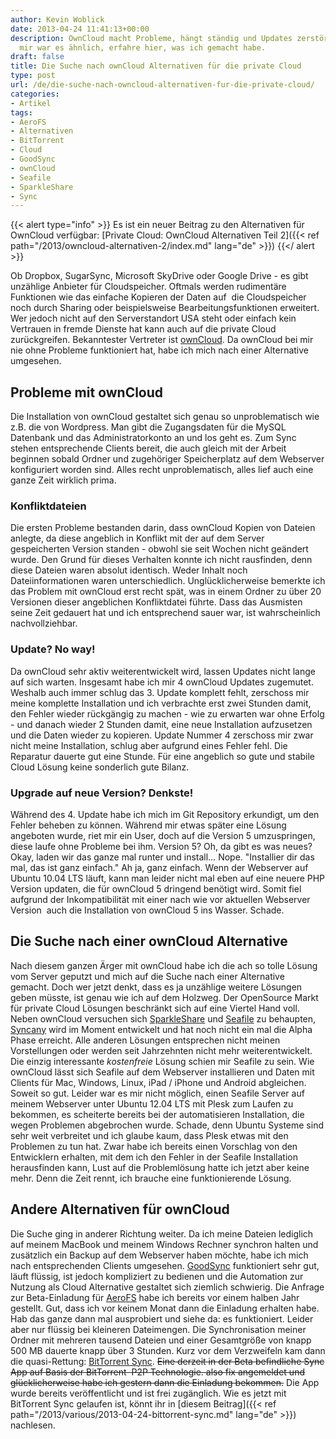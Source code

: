 ```yaml
---
author: Kevin Woblick
date: 2013-04-24 11:41:13+00:00
description: OwnCloud macht Probleme, hängt ständig und Updates zerstören alles? Bei
  mir war es ähnlich, erfahre hier, was ich gemacht habe.
draft: false
title: Die Suche nach ownCloud Alternativen für die private Cloud
type: post
url: /de/die-suche-nach-owncloud-alternativen-fur-die-private-cloud/
categories:
- Artikel
tags:
- AeroFS
- Alternativen
- BitTorrent
- Cloud
- GoodSync
- ownCloud
- Seafile
- SparkleShare
- Sync
---
```


{{< alert type="info" >}}
Es ist ein neuer Beitrag zu den Alternativen für OwnCloud verfügbar:
[Private Cloud: OwnCloud Alternativen Teil 2]({{< ref path="/2013/owncloud-alternativen-2/index.md" lang="de" >}})
{{</ alert >}}


Ob Dropbox, SugarSync, Microsoft SkyDrive oder Google Drive - es gibt unzählige Anbieter für Cloudspeicher. Oftmals werden rudimentäre Funktionen wie das einfache Kopieren der Daten auf  die Cloudspeicher noch durch Sharing oder beispielsweise Bearbeitungsfunktionen erweitert. Wer jedoch nicht auf den Serverstandort USA steht oder einfach kein Vertrauen in fremde Dienste hat kann auch auf die private Cloud zurückgreifen. Bekanntester Vertreter ist [ownCloud](http://owncloud.org/). Da ownCloud bei mir nie ohne Probleme funktioniert hat, habe ich mich nach einer Alternative umgesehen.


## Probleme mit ownCloud

Die Installation von ownCloud gestaltet sich genau so unproblematisch wie z.B. die von Wordpress. Man gibt die Zugangsdaten für die MySQL Datenbank und das Administratorkonto an und los geht es. Zum Sync stehen entsprechende Clients bereit, die auch gleich mit der Arbeit beginnen sobald Ordner und zugehöriger Speicherplatz auf dem Webserver konfiguriert worden sind. Alles recht unproblematisch, alles lief auch eine ganze Zeit wirklich prima.


### Konfliktdateien

Die ersten Probleme bestanden darin, dass ownCloud Kopien von Dateien anlegte, da diese angeblich in Konflikt mit der auf dem Server gespeicherten Version standen - obwohl sie seit Wochen nicht geändert wurde. Den Grund für dieses Verhalten konnte ich nicht rausfinden, denn diese Dateien waren absolut identisch. Weder Inhalt noch Dateiinformationen waren unterschiedlich. Unglücklicherweise bemerkte ich das Problem mit ownCloud erst recht spät, was in einem Ordner zu über 20 Versionen dieser angeblichen Konfliktdatei führte. Dass das Ausmisten seine Zeit gedauert hat und ich entsprechend sauer war, ist wahrscheinlich nachvollziehbar.


### Update? No way!

Da ownCloud sehr aktiv weiterentwickelt wird, lassen Updates nicht lange auf sich warten. Insgesamt habe ich mir 4 ownCloud Updates zugemutet. Weshalb auch immer schlug das 3. Update komplett fehlt, zerschoss mir meine komplette Installation und ich verbrachte erst zwei Stunden damit, den Fehler wieder rückgängig zu machen - wie zu erwarten war ohne Erfolg - und danach wieder 2 Stunden damit, eine neue Installation aufzusetzen und die Daten wieder zu kopieren.
Update Nummer 4 zerschoss mir zwar nicht meine Installation, schlug aber aufgrund eines Fehler fehl. Die Reparatur dauerte gut eine Stunde.
Für eine angeblich so gute und stabile Cloud Lösung keine sonderlich gute Bilanz.


### Upgrade auf neue Version? Denkste!

Während des 4. Update habe ich mich im Git Repository erkundigt, um den Fehler beheben zu können. Während mir etwas später eine Lösung angeboten wurde, riet mir ein User, doch auf die Version 5 umzuspringen, diese laufe ohne Probleme bei ihm. Version 5? Oh, da gibt es was neues?
Okay, laden wir das ganze mal runter und install… Nope. "Installier dir das mal, das ist ganz einfach." Ah ja, ganz einfach. Wenn der Webserver auf Ubuntu 10.04 LTS läuft, kann man leider nicht mal eben auf eine neuere PHP Version updaten, die für ownCloud 5 dringend benötigt wird.
Somit fiel aufgrund der Inkompatibilität mit einer nach wie vor aktuellen Webserver Version  auch die Installation von ownCloud 5 ins Wasser. Schade.


## Die Suche nach einer ownCloud Alternative

Nach diesem ganzen Ärger mit ownCloud habe ich die ach so tolle Lösung vom Server geputzt und mich auf die Suche nach einer Alternative gemacht. Doch wer jetzt denkt, dass es ja unzählige weitere Lösungen geben müsste, ist genau wie ich auf dem Holzweg. Der OpenSource Markt für private Cloud Lösungen beschränkt sich auf eine Viertel Hand voll. Neben ownCloud versuchen sich [SparkleShare](http://sparkleshare.org/) und [Seafile](http://seafile.com/en/home/) zu behaupten, [Syncany](http://www.syncany.org/) wird im Moment entwickelt und hat noch nicht ein mal die Alpha Phase erreicht. Alle anderen Lösungen entsprechen nicht meinen Vorstellungen oder werden seit Jahrzehnten nicht mehr weiterentwickelt. Die einzig interessante _kostenfreie_ Lösung schien mir Seafile zu sein. Wie ownCloud lässt sich Seafile auf dem Webserver installieren und Daten mit Clients für Mac, Windows, Linux, iPad / iPhone und Android abgleichen. Soweit so gut. Leider war es mir nicht möglich, einen Seafile Server auf meinem Webserver unter Ubuntu 12.04 LTS mit Plesk zum Laufen zu bekommen, es scheiterte bereits bei der automatisieren Installation, die wegen Problemen abgebrochen wurde. Schade, denn Ubuntu Systeme sind sehr weit verbreitet und ich glaube kaum, dass Plesk etwas mit den Problemen zu tun hat. Zwar habe ich bereits einen Vorschlag von den Entwicklern erhalten, mit dem ich den Fehler in der Seafile Installation herausfinden kann, Lust auf die Problemlösung hatte ich jetzt aber keine mehr. Denn die Zeit rennt, ich brauche eine funktionierende Lösung.


## Andere Alternativen für ownCloud

Die Suche ging in anderer Richtung weiter. Da ich meine Dateien lediglich auf meinem MacBook und meinem Windows Rechner synchron halten und zusätzlich ein Backup auf dem Webserver haben möchte, habe ich mich nach entsprechenden Clients umgesehen. [GoodSync](http://www.goodsync.com/de/) funktioniert sehr gut, läuft flüssig, ist jedoch kompliziert zu bedienen und die Automation zur Nutzung als Cloud Alternative gestaltet sich ziemlich schwierig. Die Anfrage zur Beta-Einladung für [AeroFS](https://www.aerofs.com/) habe ich bereits vor einem halben Jahr gestellt. Gut, dass ich vor keinem Monat dann die Einladung erhalten habe. Hab das ganze dann mal ausprobiert und siehe da: es funktioniert. Leider aber nur flüssig bei kleineren Dateimengen. Die Synchronisation meiner Ordner mit mehreren tausend Dateien und einer Gesamtgröße von knapp 500 MB dauerte knapp über 3 Stunden.
Kurz vor dem Verzweifeln kam dann die quasi-Rettung: [BitTorrent Sync](http://labs.bittorrent.com/experiments/sync.html). <del>Eine derzeit in der Beta befindliche Sync App auf Basis der BitTorrent  P2P Technologie. also fix angemeldet und glücklicherweise habe ich gestern dann die Einladung bekommen.</del> Die App wurde bereits veröffentlicht und ist frei zugänglich. Wie es jetzt mit BitTorrent Sync gelaufen ist, könnt ihr in [diesem Beitrag]({{< ref path="/2013/various/2013-04-24-bittorrent-sync.md" lang="de" >}}) nachlesen.
